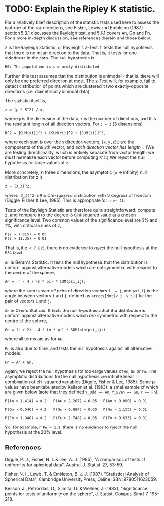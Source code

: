 # TODO: Explain the Ripley K statistic.

For a relatively brief description of the statistic tests used here to assess
the isotropy of the ray directions, see Fisher, Lewis and Embleton (1987):
section 5.3.1 discusses the Rayleigh test, and 5.6.1 covers An, Gn and Fn.
For a more in-depth discussion, see references therein and those below.

z is the Rayleigh Statistic, or Rayleigh's z-Test.
It tests the null hypothesis that there is no mean direction to the data.
That is, it tests for one-sidedness in the data. The null hypothesis is

    H0: The population is uniformly distributed

Further, this test assumes that the distribution is unimodal - that is, there
will only be one preferred direction at most. The z-Test will, for example, fail
to detect distribution of points which are clustered it two exactly-opposite
directions (i.e. diametrically bimodal data).

The statistic itself is,

    z = (p * R^2) / n,

where `p` is the dimension of the data, `n` is the number of directions, and `R`
is the resultant length of all direction vectors. For `p = 3` (3 dimensions),

    R^2 = [SUM(xi)]^2 + [SUM(yi)]^2 + [SUM(zi)]^2,

where each sum is over the `n` direction vectors, `{x,y,z}i` are the components
of the `i`th vector, and _each direction vector has length 1_. (We are testing
directionality, which is entirely separate from vector length; we _must_
normalize each vector before computing `R^2`.) We reject the null hypothesis for
large values of `z`.

More concretely, in three dimensions, the asymptotic (`n` -> infinity) null
distribution for z is

    z ~ (X_3)^2,

where `(X_3)^2` is the Chi-squared distribution with 3 degrees of freedom
(Diggle, Fisher & Lee, 1985). This is appropriate for `n >~ 10`.

Tests of the Rayleigh Statistic are therefore quite straightforward: compute z,
and compare it to the degree-3 Chi-squared value at a chosen significance level.
Two common values of the significance level are 5% and 1%, with critical values
of z,

    P(z > 7.815) = 0.05
    P(z > 11.35) = 0.01

That is, if `z < 7.815`, there is no evidence to _reject_ the null hypothesis at
the 5% level.


`An` is Beran's Statistic.
It tests the null hypothesis that the distribution is uniform against
alternative models which are _not_ symmetric with respect to the centre of the
sphere,

    An =  n - 4 / (n * pi) * SUM(psi_ij),

where the sum is over _all pairs_ of direction vectors `i != j`, and `psi_ij` is
the angle between vectors `i` and `j`, defined as `arccos[dot(v_i, v_j)]` for
the pair of vectors `i` and `j`.

`Gn` in Gine's Statistic.
It tests the null hypothesis that the distribution is uniform against
alternative models which _are_ symmetric with respect to the centre of the
sphere,

    Gn = (n / 2) - 4 / (n * pi) * SUM(sin(psi_ij))

where all terms are as for `An`.

`Fn` is also due to Gine, and tests the null hypothesis against all alternative
models,

    Fn = An + Gn.

Again, we reject the null hypothesis for too-large values of `An`, `Gn` or `Fn`.
The asymptotic distributions for the null hypothesis are infinite linear
combination of chi-squared variables (Diggle, Fisher & Lee, 1985). Some p-values
have been tabulated by Keilson et al. (1983), a small sample of which are given
below (note that they defined `Y_Odd == An`, `Y_Even == Gn`, `Y == Fn`),

    P(An > 1.414) = 0.2   P(An > 2.207) = 0.05   P(An > 3.090) = 0.01

    P(Gn > 0.646) = 0.2   P(Gn > 0.884) = 0.05   P(Gn > 1.135) = 0.01

    P(Fn > 1.948) = 0.2   P(Fn > 2.748) = 0.05   P(Fn > 3.633) = 0.01

So, for example, if `Fn = 1.5`, there is no evidence to _reject_ the null
hypothesis at the 20% level.



References
----------

Diggle, P. J., Fisher, N. I. & Lee, A. J. (1985),
"A comparison of tests of uniformity for spherical data",
Austral. J. Statist. 27, 53-59.

Fisher, N. I., Lewis, T. & Embleton, B. J. J. (1987),
"Statistical Analysis of Spherical Data",
Cambridge University Press, Online ISBN: 9780511623059.

Keilson, J., Petrondas, D., Sumita, U. & Wellner, J. (1983),
"Significance points for tests of uniformity on the sphere",
J. Statist. Comput. Simul 7, 195-218.
